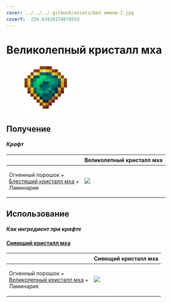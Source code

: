 ```yaml
---
cover: ../../../.gitbook/assets/Без имени-2.jpg
coverY: -234.63428174878555
---
```


# Великолепный кристалл мха

<figure><img src="../../../.gitbook/assets/moss_gem_4_128.png" alt=""><figcaption></figcaption></figure>

## Получение

#### _Крафт_

| ㅤ                                                                                              |  Великолепный кристалл мха                     |
| ---------------------------------------------------------------------------------------------- | ---------------------------------------------- |
| <p>Огненный порошок +<br><a href="moss_gem_3.md">Блестящий кристалл мха</a> +<br>Ламинария</p> | ![](../../../.gitbook/assets/moss\_gem\_4.png) |

## Использование

#### _Как ингредиент при крафте_

#### [Сияющий кристалл мха](moss_gem_5.md)

| ㅤ                                                                                                 |  Сияющий кристалл мха                          |
| ------------------------------------------------------------------------------------------------- | ---------------------------------------------- |
| <p>Огненный порошок +<br><a href="moss_gem_4.md">Великолепный кристалл мха</a> +<br>Ламинария</p> | ![](../../../.gitbook/assets/moss\_gem\_5.png) |

